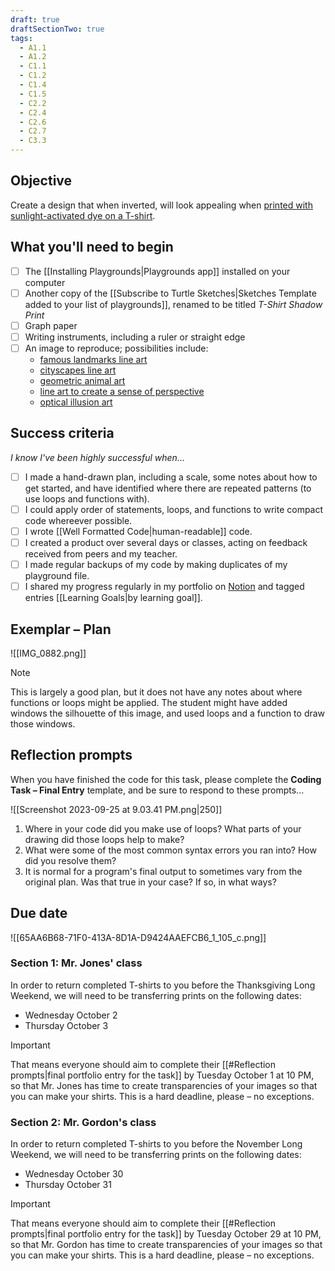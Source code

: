 ```yaml
---
draft: true
draftSectionTwo: true
tags:
  - A1.1
  - A1.2
  - C1.1
  - C1.2
  - C1.4
  - C1.5
  - C2.2
  - C2.4
  - C2.6
  - C2.7
  - C3.3
---
```


## Objective

Create a design that when inverted, will look appealing when [printed with sunlight-activated dye on a T-shirt](https://www.instructables.com/How-Not-to-Create-Lumi-Inkodye-Tee-Shirts/).
## What you'll need to begin

- [ ] The [[Installing Playgrounds|Playgrounds app]] installed on your computer
- [ ] Another copy of the [[Subscribe to Turtle Sketches|Sketches Template added to your list of playgrounds]], renamed to be titled *T-Shirt Shadow Print*
- [ ] Graph paper
- [ ] Writing instruments, including a ruler or straight edge
- [ ] An image to reproduce; possibilities include:
	- [famous landmarks line art](https://duckduckgo.com/?q=famous+landmarks+line+art)
	- [cityscapes line art](https://duckduckgo.com/?q=line+art+cityscapes)
	- [geometric animal art](https://duckduckgo.com/?q=geometric+animal+line+art)
	- [line art to create a sense of perspective](https://duckduckgo.com/?q=line+art+perspective)
	- [optical illusion art](https://duckduckgo.com/?q=optical+illusion+art+using+straight+lines)
## Success criteria

*I know I've been highly successful when...*

- [ ] I made a hand-drawn plan, including a scale, some notes about how to get started, and have identified where there are repeated patterns (to use loops and functions with).
- [ ] I could apply order of statements, loops, and functions to write compact code whereever possible.
- [ ] I wrote [[Well Formatted Code|human-readable]] code.
- [ ] I created a product over several days or classes, acting on feedback received from peers and my teacher.
- [ ] I made regular backups of my code by making duplicates of my playground file.
- [ ] I shared my progress regularly in my portfolio on [Notion](https://notion.so) and tagged entries [[Learning Goals|by learning goal]]. 
## Exemplar – Plan

![[IMG_0882.png]]

> [!NOTE]
> This is largely a good plan, but it does not have any notes about where functions or loops might be applied. The student might have added windows the silhouette of this image, and used loops and a function to draw those windows.
## Reflection prompts

When you have finished the code for this task, please complete the **Coding Task – Final Entry** template, and be sure to respond to these prompts...

![[Screenshot 2023-09-25 at 9.03.41 PM.png|250]]

1. Where in your code did you make use of loops? What parts of your drawing did those loops help to make?
2. What were some of the most common syntax errors you ran into? How did you resolve them?
3. It is normal for a program's final output to sometimes vary from the original plan. Was that true in your case? If so, in what ways?

## Due date

![[65AA6B68-71F0-413A-8D1A-D9424AAEFCB6_1_105_c.png]]

### Section 1: Mr. Jones' class

In order to return completed T-shirts to you before the Thanksgiving Long Weekend, we will need to be transferring prints on the following dates:

- Wednesday October 2
- Thursday October 3

> [!IMPORTANT]
> That means everyone should aim to complete their [[#Reflection prompts|final portfolio entry for the task]] by Tuesday October 1 at 10 PM, so that Mr. Jones has time to create transparencies of your images so that you can make your shirts. This is a hard deadline, please – no exceptions. 

### Section 2: Mr. Gordon's class

In order to return completed T-shirts to you before the November Long Weekend, we will need to be transferring prints on the following dates:

- Wednesday October 30
- Thursday October 31

> [!IMPORTANT]
> That means everyone should aim to complete their [[#Reflection prompts|final portfolio entry for the task]] by Tuesday October 29 at 10 PM, so that Mr. Gordon has time to create transparencies of your images so that you can make your shirts. This is a hard deadline, please – no exceptions. 